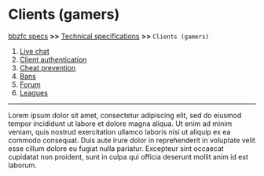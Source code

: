# Clients (gamers)

[bbzfc specs](../bbzfc_specs.md) **>>** [Technical specifications](technical_specifications.md) **>>** `Clients (gamers)`

1. [Live chat](live_chat.md)
2. [Client authentication](client_authentication.md)
3. [Cheat prevention](cheat_prevention.md)
4. [Bans](bans.md)
5. [Forum](forum.md)
6. [Leagues](leagues.md)

---

Lorem ipsum dolor sit amet, consectetur adipiscing elit, sed do eiusmod tempor incididunt ut labore et dolore magna
aliqua. Ut enim ad minim veniam, quis nostrud exercitation ullamco laboris nisi ut aliquip ex ea commodo consequat. Duis
aute irure dolor in reprehenderit in voluptate velit esse cillum dolore eu fugiat nulla pariatur. Excepteur sint
occaecat cupidatat non proident, sunt in culpa qui officia deserunt mollit anim id est laborum.

